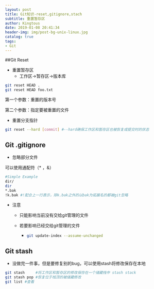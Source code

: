 ```yaml
---
layout: post
title: Git知识-reset,gitignore,stach
subtitle: 重置暂存区
author: Kingtous
date: 2019-01-08 20:41:34
header-img: img/post-bg-unix-linux.jpg
catalog: true
tags:
- Git
---
```


##Git Reset

- 重置暂存区
  - 工作区->暂存区->版本库

```bash
git reset HEAD .
git reset HEAD foo.txt
```

第一个参数：重置的版本号

第二个参数：指定要被重置的文件

- 重置分支指针

```bash
git reset --hard [commit] #--hard确保工作区和暂存区也被恢复成提交时的状态 
```



## Git .gitignore

- 忽略部分文件

可以使用通配符（* ，&）

```bash
#Simple Example
dir/
dir
*.bak
!k.bak #!配合上一行表示，除k.bak之外的以bak为拓展名的都被git忽略
```

- 注意

  - 只能影响当前没有交给git管理的文件

  - 若要影响已经交给git管理的文件

    - ```bash
      git update-index --assume-unchanged
      ```

## Git stash

- 没做完一件事，但是要修复别的bug，可以使用stash将修改保存在本地

```bash
git stash     #将工作区和暂存区的修改保存在一个储藏栈中 stash stack
git stash pop #恢复位于栈顶的被储藏修改
git list #查看
```

